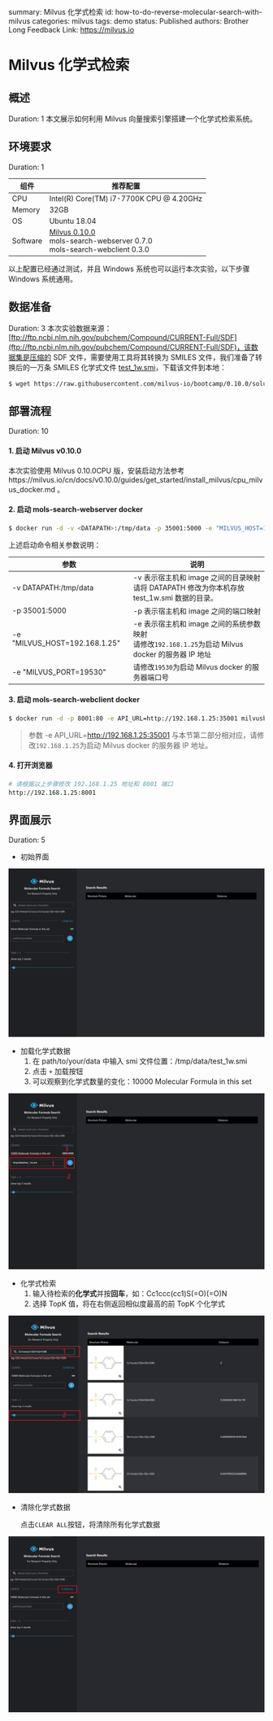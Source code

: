 summary: Milvus 化学式检索
id: how-to-do-reverse-molecular-search-with-milvus
categories: milvus
tags: demo
status: Published
authors: Brother Long
Feedback Link: https://milvus.io

# Milvus 化学式检索

## 概述

Duration: 1
本文展示如何利用 Milvus 向量搜索引擎搭建一个化学式检索系统。

## 环境要求
Duration: 1

| 组件     | 推荐配置                                                     |
| -------- | ------------------------------------------------------------ |
| CPU      | Intel(R) Core(TM) i7-7700K CPU @ 4.20GHz                     |
| Memory   | 32GB                                                         |
| OS       | Ubuntu 18.04                                                 |
| Software | [Milvus 0.10.0](https://milvus.io/cn/docs/v0.10.0/guides/get_started/install_milvus/cpu_milvus_docker.md) <br />mols-search-webserver 0.7.0 <br />mols-search-webclient 0.3.0 |

以上配置已经通过测试，并且 Windows 系统也可以运行本次实验，以下步骤 Windows 系统通用。

## 数据准备

Duration: 3
本次实验数据来源：[ftp://ftp.ncbi.nlm.nih.gov/pubchem/Compound/CURRENT-Full/SDF](ftp://ftp.ncbi.nlm.nih.gov/pubchem/Compound/CURRENT-Full/SDF)，该数据集是压缩的 SDF 文件，需要使用工具将其转换为 SMILES 文件，我们准备了转换后的一万条 SMILES 化学式文件 [test_1w.smi](https://raw.githubusercontent.com/milvus-io/bootcamp/0.10.0/solutions/mols_search/smiles-data/test_1w.smi)，下载该文件到本地：

```bash
$ wget https://raw.githubusercontent.com/milvus-io/bootcamp/0.10.0/solutions/mols_search/smiles-data/test_1w.smi
```



## 部署流程
Duration: 10
#### 1. 启动 Milvus v0.10.0

本次实验使用 Milvus 0.10.0CPU 版，安装启动方法参考https://milvus.io/cn/docs/v0.10.0/guides/get_started/install_milvus/cpu_milvus_docker.md 。

#### 2. 启动 mols-search-webserver docker

```bash
$ docker run -d -v <DATAPATH>:/tmp/data -p 35001:5000 -e "MILVUS_HOST=192.168.1.25" -e "MILVUS_PORT=19530" milvusbootcamp/mols-search-webserver:0.7.0
```

上述启动命令相关参数说明：

| 参数                          | 说明                                                         |
| ----------------------------- | ------------------------------------------------------------ |
| -v DATAPATH:/tmp/data         | -v 表示宿主机和 image 之间的目录映射<br />请将 DATAPATH 修改为你本机存放 test_1w.smi 数据的目录。 |
| -p 35001:5000                 | -p 表示宿主机和 image 之间的端口映射                         |
| -e "MILVUS_HOST=192.168.1.25" | -e 表示宿主机和 image 之间的系统参数映射<br />请修改`192.168.1.25`为启动 Milvus docker 的服务器 IP 地址 |
| -e "MILVUS_PORT=19530"        | 请修改`19530`为启动 Milvus docker 的服务器端口号             |

#### 3. 启动 mols-search-webclient docker

```bash
$ docker run -d -p 8001:80 -e API_URL=http://192.168.1.25:35001 milvusbootcamp/mols-search-webclient:0.3.0
```

> 参数 -e API_URL=http://192.168.1.25:35001 与本节第二部分相对应，请修改`192.168.1.25`为启动 Milvus docker 的服务器 IP 地址。

#### 4. 打开浏览器

```bash
# 请根据以上步骤修改 192.168.1.25 地址和 8001 端口
http://192.168.1.25:8001
```




## 界面展示
Duration: 5

- 初始界面

![](./pic/init_status.PNG)

- 加载化学式数据
  1. 在 path/to/your/data 中输入 smi 文件位置：/tmp/data/test_1w.smi
  2. 点击 `+` 加载按钮
  3. 可以观察到化学式数量的变化：10000 Molecular Formula in this set

![](./pic/load_data.PNG)

- 化学式检索
  1. 输入待检索的**化学式**并按**回车**，如：Cc1ccc(cc1)S(=O)(=O)N
  2. 选择 TopK 值，将在右侧返回相似度最高的前 TopK 个化学式

![](./pic/search_data.PNG)

- 清除化学式数据

  点击`CLEAR ALL`按钮，将清除所有化学式数据

![](./pic/delete_data.PNG)
